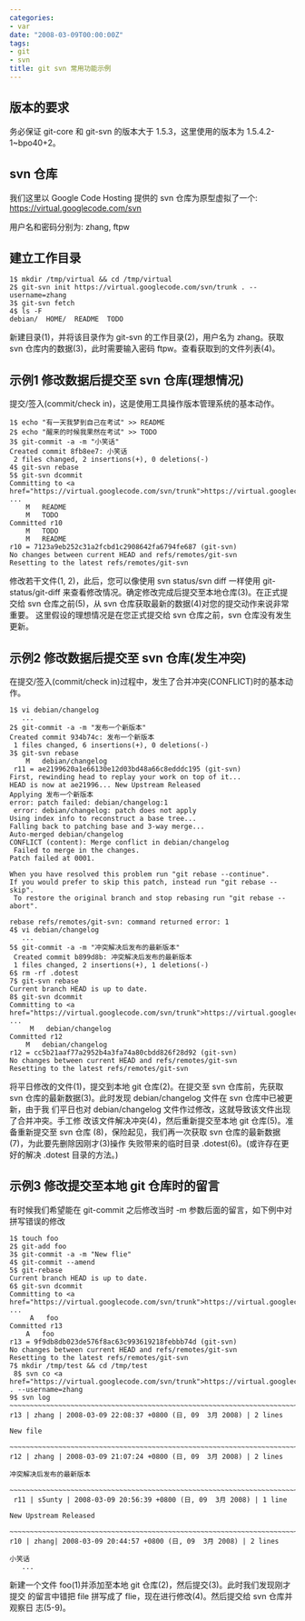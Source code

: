 ```yaml
---
categories:
- var
date: "2008-03-09T00:00:00Z"
tags:
- git
- svn
title: git svn 常用功能示例
---
```


## 版本的要求 ##
务必保证 git-core 和 git-svn 的版本大于 1.5.3，这里使用的版本为 1.5.4.2-1~bpo40+2。

## svn 仓库 ##
我们这里以 Google Code Hosting 提供的 svn 仓库为原型虚拟了一个:
https://virtual.googlecode.com/svn

用户名和密码分别为: zhang, ftpw

## 建立工作目录 ##
    1$ mkdir /tmp/virtual && cd /tmp/virtual
    2$ git-svn init https://virtual.googlecode.com/svn/trunk . --username=zhang
    3$ git-svn fetch
    4$ ls -F
    debian/  HOME/  README  TODO
新建目录(1)，并将该目录作为 git-svn 的工作目录(2)，用户名为 zhang。获取 svn 仓库内的数据(3)，此时需要输入密码 ftpw。查看获取到的文件列表(4)。

## 示例1 修改数据后提交至 svn 仓库(理想情况) ##

提交/签入(commit/check in)，这是使用工具操作版本管理系统的基本动作。

    1$ echo "有一天我梦到自己在考试" >> README
    2$ echo "醒来的时候我果然在考试" >> TODO
    3$ git-commit -a -m "小笑话"
    Created commit 8fb8ee7: 小笑话
     2 files changed, 2 insertions(+), 0 deletions(-)
    4$ git-svn rebase
    5$ git-svn dcommit
    Committing to <a href="https://virtual.googlecode.com/svn/trunk">https://virtual.googlecode.com/svn/trunk</a> ...
        M   README
        M   TODO
    Committed r10
        M   TODO
        M   README
    r10 = 7123a9eb252c31a2fcbd1c2908642fa6794fe687 (git-svn)
    No changes between current HEAD and refs/remotes/git-svn
    Resetting to the latest refs/remotes/git-svn
    
修改若干文件(1, 2)，此后，您可以像使用 svn status/svn diff 一样使用 git-status/git-diff 来查看修改情况。确定修改完成后提交至本地仓库(3)。在正式提 交给 svn 仓库之前(5)，从 svn 仓库获取最新的数据(4)对您的提交动作来说非常重要。 这里假设的理想情况是在您正式提交给 svn 仓库之前，svn 仓库没有发生更新。

## 示例2 修改数据后提交至 svn 仓库(发生冲突) ##
在提交/签入(commit/check in)过程中，发生了合并冲突(CONFLICT)时的基本动作。

    1$ vi debian/changelog
       ...
    2$ git-commit -a -m "发布一个新版本"
    Created commit 934b74c: 发布一个新版本
     1 files changed, 6 insertions(+), 0 deletions(-)
    3$ git-svn rebase
        M   debian/changelog
     r11 = ae2199620a1e66130e12d03bd48a66c8edddc195 (git-svn)
    First, rewinding head to replay your work on top of it...
    HEAD is now at ae21996... New Upstream Released
    Applying 发布一个新版本
    error: patch failed: debian/changelog:1
     error: debian/changelog: patch does not apply
    Using index info to reconstruct a base tree...
    Falling back to patching base and 3-way merge...
    Auto-merged debian/changelog
    CONFLICT (content): Merge conflict in debian/changelog
     Failed to merge in the changes.
    Patch failed at 0001.
    
    When you have resolved this problem run "git rebase --continue".
    If you would prefer to skip this patch, instead run "git rebase --skip".
     To restore the original branch and stop rebasing run "git rebase --abort".
    
    rebase refs/remotes/git-svn: command returned error: 1
    4$ vi debian/changelog
       ...
    5$ git-commit -a -m "冲突解决后发布的最新版本"
     Created commit b899d8b: 冲突解决后发布的最新版本
     1 files changed, 2 insertions(+), 1 deletions(-)
    6$ rm -rf .dotest
    7$ git-svn rebase
    Current branch HEAD is up to date.
    8$ git-svn dcommit
    Committing to <a href="https://virtual.googlecode.com/svn/trunk">https://virtual.googlecode.com/svn/trunk</a> ...
         M   debian/changelog
    Committed r12
        M   debian/changelog
    r12 = cc5b21aaf77a2952b4a3fa74a80cbdd826f28d92 (git-svn)
    No changes between current HEAD and refs/remotes/git-svn
    Resetting to the latest refs/remotes/git-svn

将平日修改的文件(1)，提交到本地 git 仓库(2)。在提交至 svn 仓库前，先获取 svn 仓库的最新数据(3)。此时发现 debian/changelog 文件在 svn 仓库中已被更新，由于我 们平日也对 debian/changelog 文件作过修改，这就导致该文件出现了合并冲突。手工修 改该文件解决冲突(4)，然后重新提交至本地 git 仓库(5)。准备重新提交至 svn 仓库 (8)，保险起见，我们再一次获取 svn 仓库的最新数据(7)，为此要先删除因刚才(3)操作 失败带来的临时目录 .dotest(6)。(或许存在更好的解决 .dotest 目录的方法。)

## 示例3 修改提交至本地 git 仓库时的留言 ##
有时候我们希望能在 git-commit 之后修改当时 -m 参数后面的留言，如下例中对拼写错误的修改

    1$ touch foo
    2$ git-add foo
    3$ git-commit -a -m "New flie"
    4$ git-commit --amend
    5$ git-rebase
    Current branch HEAD is up to date.
    6$ git-svn dcommit
    Committing to <a href="https://virtual.googlecode.com/svn/trunk">https://virtual.googlecode.com/svn/trunk</a> ...
         A   foo
    Committed r13
        A   foo
    r13 = 9f9db8db023de576f8ac63c993619218febbb74d (git-svn)
    No changes between current HEAD and refs/remotes/git-svn
    Resetting to the latest refs/remotes/git-svn
    7$ mkdir /tmp/test && cd /tmp/test
     8$ svn co <a href="https://virtual.googlecode.com/svn/trunk">https://virtual.googlecode.com/svn/trunk</a> . --username=zhang
    9$ svn log
    ~~~~~~~~~~~~~~~~~~~~~~~~~~~~~~~~~~~~~~~~~~~~~~~~~~~~~~~~~~~~~~~~~~~~~~~~
    r13 | zhang | 2008-03-09 22:08:37 +0800 (日, 09  3月 2008) | 2 lines
     
    New file
    
    ~~~~~~~~~~~~~~~~~~~~~~~~~~~~~~~~~~~~~~~~~~~~~~~~~~~~~~~~~~~~~~~~~~~~~~~~
    r12 | zhang | 2008-03-09 21:07:24 +0800 (日, 09  3月 2008) | 2 lines
    
    冲突解决后发布的最新版本
    
    ~~~~~~~~~~~~~~~~~~~~~~~~~~~~~~~~~~~~~~~~~~~~~~~~~~~~~~~~~~~~~~~~~~~~~~~~
     r11 | s5unty | 2008-03-09 20:56:39 +0800 (日, 09  3月 2008) | 1 line
    
    New Upstream Released
    
    ~~~~~~~~~~~~~~~~~~~~~~~~~~~~~~~~~~~~~~~~~~~~~~~~~~~~~~~~~~~~~~~~~~~~~~~~
    r10 | zhang| 2008-03-09 20:44:57 +0800 (日, 09  3月 2008) | 2 lines
     
    小笑话
       ...

新建一个文件 foo(1)并添加至本地 git 仓库(2)，然后提交(3)。此时我们发现刚才提交 的留言中错把 file 拼写成了 flie，现在进行修改(4)。然后提交给 svn 仓库并观察日 志(5-9)。


